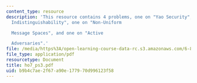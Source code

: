 ```yaml
---
content_type: resource
description: 'This resource contains 4 problems, one on "Yao Security", one on "Neighbour
  Indistinguishability", one on "Non-Uniform

  Message Spaces", and one on "Active

  Adversaries".'
file: /media/https%3A/open-learning-course-data-rc.s3.amazonaws.com/6-875-cryptography-and-cryptanalysis-spring-2005/b9b4c7ae2f67a90e177970d996123f58_ho7_ps3.pdf
file_type: application/pdf
resourcetype: Document
title: ho7_ps3.pdf
uid: b9b4c7ae-2f67-a90e-1779-70d996123f58
---
```


